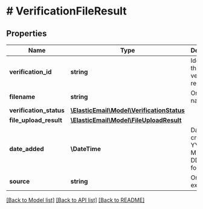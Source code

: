 # # VerificationFileResult

## Properties

Name | Type | Description | Notes
------------ | ------------- | ------------- | -------------
**verification_id** | **string** | Identifier of this verification result | [optional]
**filename** | **string** | Origin file name | [optional]
**verification_status** | [**\ElasticEmail\Model\VerificationStatus**](VerificationStatus.md) |  | [optional]
**file_upload_result** | [**\ElasticEmail\Model\FileUploadResult**](FileUploadResult.md) |  | [optional]
**date_added** | **\DateTime** | Date of creation in YYYY-MM-DDThh:ii:ss format | [optional]
**source** | **string** | Origin file extension | [optional]

[[Back to Model list]](../../README.md#models) [[Back to API list]](../../README.md#endpoints) [[Back to README]](../../README.md)
